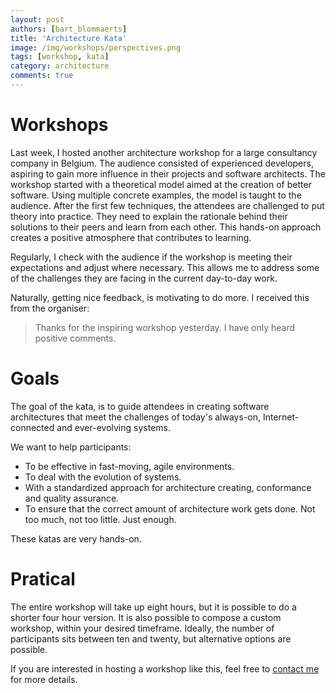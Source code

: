 ```yaml
---
layout: post
authors: [bart_blommaerts]
title: 'Architecture Kata'
image: /img/workshops/perspectives.png
tags: [workshop, kata]
category: architecture
comments: true
---
```


# Workshops
Last week, I hosted another architecture workshop for a large consultancy company in Belgium. 
The audience consisted of experienced developers, aspiring to gain more influence in their projects and software architects.
The workshop started with a theoretical model aimed at the creation of better software.
Using multiple concrete examples, the model is taught to the audience.
After the first few techniques, the attendees are challenged to put theory into practice.
They need to explain the rationale behind their solutions to their peers and learn from each other.
This hands-on approach creates a positive atmosphere that contributes to learning.

Regularly, I check with the audience if the workshop is meeting their expectations and adjust where necessary.
This allows me to address some of the challenges they are facing in the current day-to-day work.

Naturally, getting nice feedback, is motivating to do more.
I received this from the organiser:

> Thanks for the inspiring workshop yesterday. 
I have only heard positive comments.

# Goals

The goal of the kata, is to guide attendees in creating software architectures that meet the challenges of today's always-on, Internet-connected and ever-evolving systems. 

We want to help participants: 

- To be effective in fast-moving, agile environments. 
- To deal with the evolution of systems. 
- With a standardized approach for architecture creating, conformance and quality assurance. 
- To ensure that the correct amount of architecture work gets done. 
Not too much, not too little. Just enough. 

These katas are very hands-on. 

# Pratical

The entire workshop will take up eight hours, but it is possible to do a shorter four hour version.
It is also possible to compose a custom workshop, within your desired timeframe.
Ideally, the number of participants sits between ten and twenty, but alternative options are possible.

If you are interested in hosting a workshop like this, feel free to <a href="mailto: bart@bbconsulting.be">contact me</a> for more details.